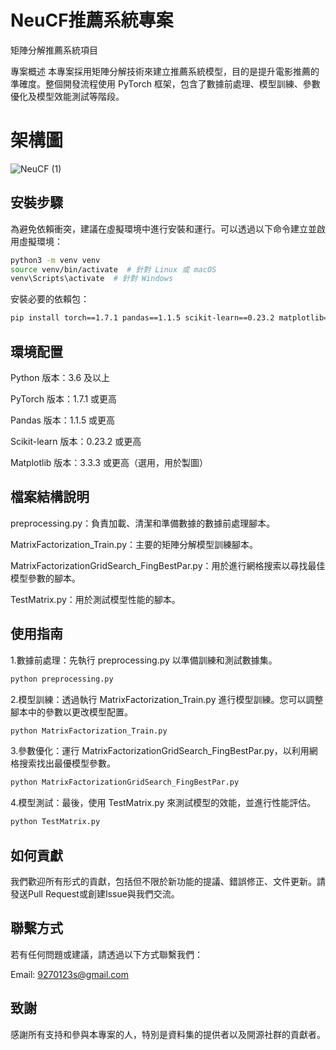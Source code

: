 
# NeuCF推薦系統專案

矩陣分解推薦系統項目

專案概述
本專案採用矩陣分解技術來建立推薦系統模型，目的是提升電影推薦的準確度。整個開發流程使用 PyTorch 框架，包含了數據前處理、模型訓練、參數優化及模型效能測試等階段。

# 架構圖

![NeuCF (1)](https://github.com/9270123a/MatrixFactorization/assets/157206678/ba3f26c4-8005-44b2-b46e-b8a9b4ac6938)


## 安裝步驟

為避免依賴衝突，建議在虛擬環境中進行安裝和運行。可以透過以下命令建立並啟用虛擬環境：

```bash
python3 -m venv venv
source venv/bin/activate  # 針對 Linux 或 macOS
venv\Scripts\activate  # 針對 Windows
```
安裝必要的依賴包：
```bash
pip install torch==1.7.1 pandas==1.1.5 scikit-learn==0.23.2 matplotlib==3.3.3
```


## 環境配置

Python 版本：3.6 及以上

PyTorch 版本：1.7.1 或更高

Pandas 版本：1.1.5 或更高

Scikit-learn 版本：0.23.2 或更高

Matplotlib 版本：3.3.3 或更高（選用，用於製圖）
## 檔案結構說明


preprocessing.py：負責加載、清潔和準備數據的數據前處理腳本。

MatrixFactorization_Train.py：主要的矩陣分解模型訓練腳本。

MatrixFactorizationGridSearch_FingBestPar.py：用於進行網格搜索以尋找最佳模型參數的腳本。

TestMatrix.py：用於測試模型性能的腳本。

## 使用指南


1.數據前處理：先執行 preprocessing.py 以準備訓練和測試數據集。

```bash
python preprocessing.py
```
2.模型訓練：透過執行 MatrixFactorization_Train.py 進行模型訓練。您可以調整腳本中的參數以更改模型配置。
```bash
python MatrixFactorization_Train.py
```
3.參數優化：運行 MatrixFactorizationGridSearch_FingBestPar.py，以利用網格搜索找出最優模型參數。
```bash
python MatrixFactorizationGridSearch_FingBestPar.py
```

4.模型測試：最後，使用 TestMatrix.py 來測試模型的效能，並進行性能評估。
```bash
python TestMatrix.py
```

## 如何貢獻
我們歡迎所有形式的貢獻，包括但不限於新功能的提議、錯誤修正、文件更新。請發送Pull Request或創建Issue與我們交流。

## 聯繫方式
若有任何問題或建議，請透過以下方式聯繫我們：

Email: 9270123s@gmail.com

## 致謝
感謝所有支持和參與本專案的人，特別是資料集的提供者以及開源社群的貢獻者。






